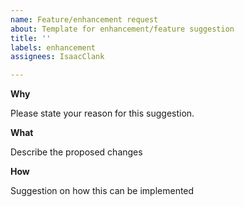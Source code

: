 ```yaml
---
name: Feature/enhancement request
about: Template for enhancement/feature suggestion
title: ''
labels: enhancement
assignees: IsaacClank

---
```


**Why**

Please state your reason for this suggestion.

**What**

Describe the proposed changes

**How**

Suggestion on how this can be implemented

